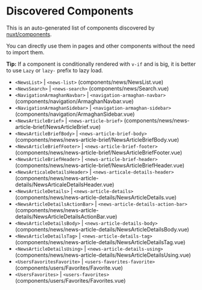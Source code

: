 # Discovered Components

This is an auto-generated list of components discovered by [nuxt/components](https://github.com/nuxt/components).

You can directly use them in pages and other components without the need to import them.

**Tip:** If a component is conditionally rendered with `v-if` and is big, it is better to use `Lazy` or `lazy-` prefix to lazy load.

- `<NewsList>` | `<news-list>` (components/news/NewsList.vue)
- `<NewsSearch>` | `<news-search>` (components/news/Search.vue)
- `<NavigationArmaghanNavbar>` | `<navigation-armaghan-navbar>` (components/navigation/ArmaghanNavbar.vue)
- `<NavigationArmaghanSidebar>` | `<navigation-armaghan-sidebar>` (components/navigation/ArmaghanSidebar.vue)
- `<NewsArticleBrief>` | `<news-article-brief>` (components/news/news-article-brief/NewsArticleBrief.vue)
- `<NewsArticleBriefBody>` | `<news-article-brief-body>` (components/news/news-article-brief/NewsArticleBriefBody.vue)
- `<NewsArticleBriefFooter>` | `<news-article-brief-footer>` (components/news/news-article-brief/NewsArticleBriefFooter.vue)
- `<NewsArticleBriefHeader>` | `<news-article-brief-header>` (components/news/news-article-brief/NewsArticleBriefHeader.vue)
- `<NewsArticaleDetailsHeader>` | `<news-articale-details-header>` (components/news/news-article-details/NewsArticaleDetailsHeader.vue)
- `<NewsArticleDetails>` | `<news-article-details>` (components/news/news-article-details/NewsArticleDetails.vue)
- `<NewsArticleDetailsActionBar>` | `<news-article-details-action-bar>` (components/news/news-article-details/NewsArticleDetailsActionBar.vue)
- `<NewsArticleDetailsBody>` | `<news-article-details-body>` (components/news/news-article-details/NewsArticleDetailsBody.vue)
- `<NewsArticleDetailsTag>` | `<news-article-details-tag>` (components/news/news-article-details/NewsArticleDetailsTag.vue)
- `<NewsArticleDetailsUsing>` | `<news-article-details-using>` (components/news/news-article-details/NewsArticleDetailsUsing.vue)
- `<UsersFavoritesFavorite>` | `<users-favorites-favorite>` (components/users/Favorites/Favorite.vue)
- `<UsersFavorites>` | `<users-favorites>` (components/users/Favorites/Favorites.vue)
